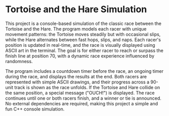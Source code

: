 
# Tortoise and the Hare Simulation

This project is a console-based simulation of the classic race between the Tortoise and the Hare. The program models each racer with unique movement patterns: the Tortoise moves steadily but with occasional slips, while the Hare alternates between fast hops, slips, and naps. Each racer's position is updated in real-time, and the race is visually displayed using ASCII art in the terminal. The goal is for either racer to reach or surpass the finish line at position 70, with a dynamic race experience influenced by randomness.

The program includes a countdown timer before the race, an ongoing timer during the race, and displays the results at the end. Both racers are represented with simple ASCII drawings, and their progress across a 90-unit track is shown as the race unfolds. If the Tortoise and Hare collide on the same position, a special message ("OUCH!") is displayed. The race continues until one or both racers finish, and a winner or tie is announced. No external dependencies are required, making this project a simple and fun C++ console simulation.
